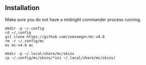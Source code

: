 ## Installation

Make sure you do not have a midnight commander process running.

    mkdir -p ~/.config
    cd ~/.config
    git clone https://github.com/zoeseeger/mc-v4.8
    rm -r ~/.config/mc
    mv mc-v4.8 mc
    
    mkdir -p ~/.local/share/mc/skins
    cp ~/.config/mc/skins/*ini ~/.local/share/mc/skins/
